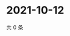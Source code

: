 # 2021-10-12

共 0 条

<!-- BEGIN -->
<!-- 最后更新时间 Tue Oct 12 2021 07:14:59 GMT+0800 (China Standard Time) -->

<!-- END -->
